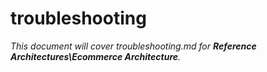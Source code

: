# troubleshooting

_This document will cover troubleshooting.md for **Reference Architectures\Ecommerce Architecture**._
